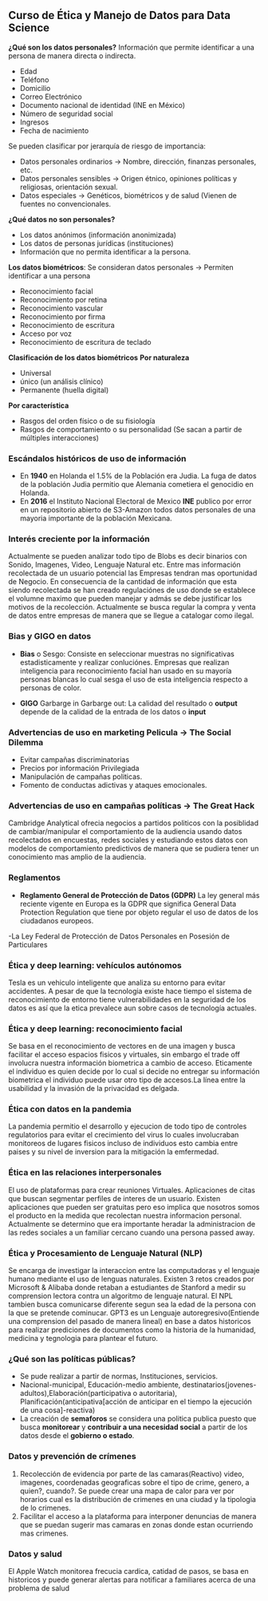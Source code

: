 
## Curso de Ética y Manejo de Datos para Data Science
 
**¿Qué son los datos personales?**
Información que permite identificar a una persona de manera directa o indirecta.

  - Edad
  - Teléfono
  - Domicilio
  - Correo Electrónico
  - Documento nacional de identidad (INE en México)
  - Número de seguridad social
  - Ingresos
  - Fecha de nacimiento

Se pueden clasificar por jerarquía de riesgo de importancia:

  - Datos personales ordinarios $\to$ Nombre, dirección, finanzas personales, etc.
  - Datos personales sensibles $\to$ Origen étnico, opiniones políticas y religiosas, orientación sexual.
  - Datos especiales $\to$ Genéticos, biométricos y de salud (Vienen de fuentes no convencionales.

**¿Qué datos no son personales?**

  - Los datos anónimos (información anonimizada)
  - Los datos de personas jurídicas (instituciones)
  - Información que no permita identificar a la persona.
 
**Los datos biométricos**: Se consideran datos personales $\to$ Permiten identificar a una persona

  - Reconocimiento facial
  - Reconocimiento por retina
  - Reconocimiento vascular
  - Reconocimiento por firma
  - Reconocimiento de escritura
  - Acceso por voz
  - Reconocimiento de escritura de teclado

**Clasificación de los datos biométricos**
**Por naturaleza**

  - Universal
  - único (un análisis clínico)
  - Permanente (huella digital)

**Por característica**

  - Rasgos del orden físico o de su fisiología
  - Rasgos de comportamiento o su personalidad (Se sacan a partir de múltiples interacciones)

### Escándalos históricos de uso de información

- En **1940** en Holanda el 1.5% de la Población era Judia. La fuga de datos de la población Judia permitio que Alemania cometiera el genocidio en Holanda.
- En **2016** el Instituto Nacional Electoral de Mexico **INE** publico por error en un repositorio abierto de S3-Amazon todos datos personales de una mayoria importante de la población Mexicana.

### Interés creciente por la información

Actualmente se pueden analizar todo tipo de Blobs es decir binarios con Sonido, Imagenes, Video, Lenguaje Natural etc. Entre mas información recolectada de un usuario potencial las Empresas tendran mas oportunidad de Negocio. En consecuencia de la cantidad de información que esta siendo recolectada se han creado regulaciónes de uso donde se establece el volumne maximo que pueden manejar y admás se debe justificar los motivos de la recolección. Actualmente se busca regular la compra y venta de datos entre empresas de manera que se llegue a catalogar como ilegal.

### Bias y GIGO en datos

- **Bias** o Sesgo: Consiste en seleccionar muestras no significativas estadisticamente y realizar conluciónes. Empresas que realizan inteligencia para reconocimiento facial han usado en su mayoría personas blancas lo cual sesga el uso de esta inteligencia respecto a personas de color.

- **GIGO** Garbarge in Garbarge out: La calidad del resultado o **output** depende de la calidad de la entrada de los datos o **input**

### Advertencias de uso en marketing Pelicula $\to$ **The Social Dilemma**

- Evitar campañas discriminatorias
- Precios por información Privilegiada
- Manipulación de campañas politicas.
- Fomento de conductas adictivas y ataques emocionales.


### Advertencias de uso en campañas políticas $\to$ **The Great Hack**

Cambridge Analytical ofrecia negocios a partidos politicos con la posiblidad de cambiar/manipular el comportamiento de la audiencia usando datos recolectados en encuestas, redes sociales y estudiando estos datos con modelos de comportamiento predictivos de manera que se pudiera tener un conocimiento mas amplio de la audiencia.

### Reglamentos

- **Reglamento General de Protección de Datos (GDPR)** La ley general más reciente vigente en Europa es la GDPR que significa General Data Protection Regulation que tiene por objeto regular el uso de datos de los ciudadanos europeos.

-La Ley Federal de Protección de Datos Personales en Posesión de Particulares

### Ética y deep learning: vehículos autónomos

Tesla es un vehiculo inteligente que analiza su entorno para evitar accidentes. A pesar de que la tecnologia existe hace tiempo el sistema de reconocimiento de entorno tiene vulnerabilidades en la seguridad de los datos es así que la etica prevalece aun sobre casos de tecnología actuales.

### Ética y deep learning: reconocimiento facial

Se basa en el reconocimiento de vectores en de una imagen y busca facilitar el acceso  espacios fisicos y virtuales, sin embargo el trade off involucra nuestra información biometrica a cambio de acceso. Eticamente el individuo es quien decide por lo cual si decide no entregar su información biometrica el individuo puede usar otro tipo de accesos.La línea entre la usabilidad y la invasión de la privacidad es delgada.

### Ética con datos en la pandemia

La pandemia permitio el desarrollo y ejecucion de todo tipo de controles regulatorios para evitar el crecimiento del virus lo cuales involucraban monitoreos de lugares fisicos incluso de individuos esto cambia entre paises y su nivel de inversion para la mitigación la emfermedad.

### Ética en las relaciones interpersonales

El uso de plataformas para crear reuniones Virtuales. Aplicaciones de citas que buscan segmentar perfiles de interes de un usuario. Existen aplicaciones que pueden ser gratuitas pero eso implica que nosotros somos el producto en la medida que recolectan nuestra informacion personal. Actualmente se determino que era importante heradar la administracion de las redes sociales a un familiar cercano cuando una persona passed away.


### Ética y Procesamiento de Lenguaje Natural (NLP)

Se encarga de investigar la interaccion entre las computadoras y el lenguaje humano mediante el uso de lenguas naturales. Existen 3 retos creados por Microsoft & Alibaba donde retaban a estudiantes de Stanford a medir su comprension lectora contra un algoritmo de lenguaje natural. El NPL tambien busca comunicarse diferente segun sea la edad de la persona con la que se pretende cominucar. GPT3 es un Lenguaje autoregresivo(Entiende una comprension del pasado de manera lineal) en base a datos historicos para realizar prediciones de documentos como la historia de la humanidad, medicina y tegnologia para plantear el futuro.   

### ¿Qué son las políticas públicas?

  - Se pude realizar a partir de normas, Instituciones, servicios.
  - Nacional-municipal, Educación-medio ambiente, destinatarios(jovenes-adultos),Elaboración(participativa o autoritaria), Planificación(anticipativa[acción de anticipar en el tiempo la ejecución de una cosa]-reactiva) 
  - La creación de **semaforos** se considera una politica publica puesto que busca **monitorear** y **contribuir a una necesidad social** a partir de los datos desde el **gobierno o estado**. 

### Datos y prevención de crímenes

1. Recolección de evidencia por parte de las camaras(Reactivo) video, imagenes, coordenadas geograficas sobre el tipo de crime, genero, a quien?, cuando?. Se puede crear una mapa de calor para ver por horarios cual es la distribución de crimenes en una ciudad y la tipologia de lo crimenes. 
2. Facilitar el acceso a la plataforma para interponer denuncias de manera que se puedan sugerir mas camaras en zonas donde estan ocurriendo mas crimenes. 

### Datos y salud

El Apple Watch monitorea frecucia cardica, catidad de pasos, se basa en historicos y puede generar alertas para notificar a familiares acerca de una problema de salud

